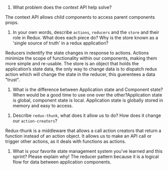 1. What problem does the context API help solve?

The context API allows child components to access parent components props.

1. In your own words, describe `actions`, `reducers` and the `store` and their role in Redux. What does each piece do? Why is the store known as a 'single source of truth' in a redux application?

Reducers indentify the state changes in response to actions. Actions minimize the scope of functionality within our components, making them more simple and re-usable. The store is an object that holds the application’s state data, the only way to change data is to dispatch redux action which will change the state in the reducer, this guerentees a data "trust".

1. What is the difference between Application state and Component state? When would be a good time to use one over the other?Application state is global, component state is local. Application state is globally stored in memory and easy to access.

1) Describe `redux-thunk`, what does it allow us to do? How does it change our `action-creators`?

Redux-thunk is a middleware that allows a call action creators that return a function instead of an action object. It allows us to make an API call or trigger other actions, as it deals with functions as actions.

1. What is your favorite state management system you've learned and this sprint? Please explain why!
   The reducer pattern because it is a logical flow for data between application components.
